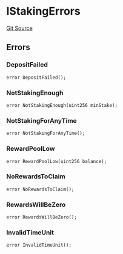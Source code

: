 # IStakingErrors
[Git Source](https://github.com/thrackle-io/forte-rules-engine/blob/05058af162713f188a988f6affb17d318400fb7d/src/common/IErrors.sol)


## Errors
### DepositFailed

```solidity
error DepositFailed();
```

### NotStakingEnough

```solidity
error NotStakingEnough(uint256 minStake);
```

### NotStakingForAnyTime

```solidity
error NotStakingForAnyTime();
```

### RewardPoolLow

```solidity
error RewardPoolLow(uint256 balance);
```

### NoRewardsToClaim

```solidity
error NoRewardsToClaim();
```

### RewardsWillBeZero

```solidity
error RewardsWillBeZero();
```

### InvalidTimeUnit

```solidity
error InvalidTimeUnit();
```

